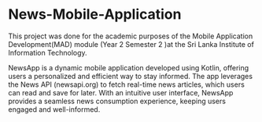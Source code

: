 # News-Mobile-Application

This project was done for the academic purposes of the Mobile Application Development(MAD) module (Year 2 Semester 2 )at the Sri Lanka Institute of Information Technology.

NewsApp is a dynamic mobile application developed using Kotlin, offering users a personalized and efficient way to stay informed. The app leverages the News API (newsapi.org) to fetch real-time news articles, which users can read and save for later. With an intuitive user interface, NewsApp provides a seamless news consumption experience, keeping users engaged and well-informed.

